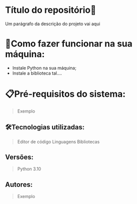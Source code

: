# Título do repositório🚀

Um parágrafo da descrição do projeto vai aqui

# 🔌Como fazer funcionar na sua máquina:

- Instale Python na sua máquina;
- Instale a biblioteca tal….

# 📋Pré-requisitos do sistema:

> Exemplo
> 

## 🛠️Tecnologias utilizadas:

> Editor de código
Linguagens
Bibliotecas
> 

## Versões:

> Python 3.10
> 

## Autores:

> Exemplo
